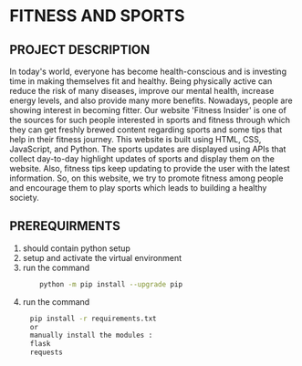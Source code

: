 # FITNESS AND SPORTS
## PROJECT DESCRIPTION
In today's world, everyone has become health-conscious and is investing time in making themselves fit and healthy. Being physically active can reduce the risk of many diseases, improve our mental health, increase energy levels, and also provide many more benefits. Nowadays, people are showing interest in becoming fitter. Our website 'Fitness Insider' is one of the sources for such people interested in sports and fitness through which they can get freshly brewed content regarding sports and some tips that help in their fitness journey. This website is built using HTML, CSS, JavaScript, and Python. The sports updates are displayed using APIs that collect day-to-day highlight updates of sports and display them on the website. Also, fitness tips keep updating to provide the user with the latest information.
So, on this website, we try to promote fitness among people and encourage them to play sports which leads to building a healthy society.
## PREREQUIRMENTS 
1. should contain python setup
2. setup and activate the virtual environment
3. run the command
    ```bash
        python -m pip install --upgrade pip
4.  run the command
   ```bash
        pip install -r requirements.txt
        or
        manually install the modules :
        flask
        requests
